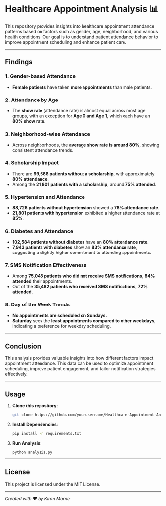 # Healthcare Appointment Analysis 📊

This repository provides insights into healthcare appointment attendance patterns based on factors such as gender, age, neighborhood, and various health conditions. Our goal is to understand patient attendance behavior to improve appointment scheduling and enhance patient care.

---

## Findings

### 1. Gender-based Attendance
- **Female patients** have taken **more appointments** than male patients.

### 2. Attendance by Age
- The **show rate** (attendance rate) is almost equal across most age groups, with an exception for **Age 0 and Age 1**, which each have an **80% show rate**.

### 3. Neighborhood-wise Attendance
- Across neighborhoods, the **average show rate is around 80%**, showing consistent attendance trends.

### 4. Scholarship Impact
- There are **99,666 patients without a scholarship**, with approximately **80% attendance**.
- Among the **21,801 patients with a scholarship**, around **75% attended**.

### 5. Hypertension and Attendance
- **88,726 patients without hypertension** showed a **78% attendance rate**.
- **21,801 patients with hypertension** exhibited a higher attendance rate at **85%**.

### 6. Diabetes and Attendance
- **102,584 patients without diabetes** have an **80% attendance rate**.
- **7,943 patients with diabetes** show an **83% attendance rate**, suggesting a slightly higher commitment to attending appointments.

### 7. SMS Notification Effectiveness
- Among **75,045 patients who did not receive SMS notifications**, **84% attended** their appointments.
- Out of the **35,482 patients who received SMS notifications**, **72% attended**.

### 8. Day of the Week Trends
- **No appointments are scheduled on Sundays.**
- **Saturday** sees the **least appointments compared to other weekdays**, indicating a preference for weekday scheduling.

---

## Conclusion
This analysis provides valuable insights into how different factors impact appointment attendance. This data can be used to optimize appointment scheduling, improve patient engagement, and tailor notification strategies effectively.

---

## Usage
1. **Clone this repository**: 
    ```bash
    git clone https://github.com/yourusername/Healthcare-Appointment-Analysis.git
    ```
2. **Install Dependencies**:
    ```bash
    pip install -r requirements.txt
    ```
3. **Run Analysis**:
    ```bash
    python analysis.py
    ```

---

## License
This project is licensed under the MIT License. 

---

*Created with ❤️ by Kiran Marne*
